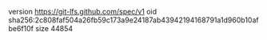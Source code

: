 version https://git-lfs.github.com/spec/v1
oid sha256:2c808faf504a26fb59c173a9e24187ab43942194168791a1d960b10afbe6f10f
size 44854
